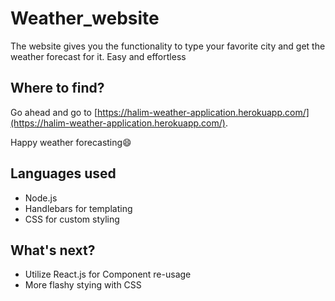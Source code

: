 # Weather_website
The website gives you the functionality to type your favorite city and get the weather forecast for it. Easy and effortless

## Where to find?
Go ahead and go to [https://halim-weather-application.herokuapp.com/](https://halim-weather-application.herokuapp.com/).

Happy weather forecasting😄

## Languages used
+ Node.js
+ Handlebars for templating
+ CSS for custom styling

## What's next?
+ Utilize React.js for Component re-usage
+ More flashy stying with CSS
